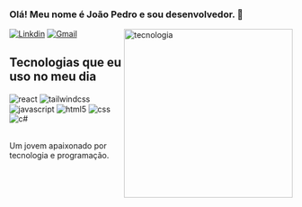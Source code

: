 ### Olá! Meu nome é João Pedro e sou desenvolvedor. 👋

   <div>
   <img alt="tecnologia" src="https://user-images.githubusercontent.com/63527881/219059621-3fc72f3f-ccab-4ad3-b570-2163d692a2a0.png" min-width="300px" max-width="300px" width="300px" align="right"/>
  </div>

[![Linkdin](https://img.shields.io/badge/LinkedIn-0077B5?style=for-the-badge&logo=linkedin&logoColor=white)](https://www.linkedin.com/in/joaopedroom)
[![Gmail](https://img.shields.io/badge/Gmail-D14836?style=for-the-badge&logo=gmail&logoColor=white)](mailto:joaopedromari28@gmail.com)


## Tecnologias que eu uso no meu dia

<div style= "display: inline_block">
  <img align = "center" alt="react" src="https://img.shields.io/badge/React-20232A?style=for-the-badge&logo=react&logoColor=61DAFB" />
   <img align = "center" alt="tailwindcss" src="https://img.shields.io/badge/Tailwind_CSS-38B2AC?style=for-the-badge&logo=tailwind-css&logoColor=white" />
  <img align = "center" alt="javascript" src="https://img.shields.io/badge/JavaScript-F7DF1E?style=for-the-badge&logo=javascript&logoColor=black" />
  <img align = "center" alt="html5" src="https://img.shields.io/badge/HTML5-E34F26?style=for-the-badge&logo=html5&logoColor=white" />
  <img align = "center" alt="css" src="https://img.shields.io/badge/CSS3-1572B6?style=for-the-badge&logo=css3&logoColor=white" />
  <img align = "center" alt="c#" src="https://img.shields.io/badge/C%23-239120?style=for-the-badge&logo=c-sharp&logoColor=white" />
</div></br>

 Um jovem apaixonado por tecnologia e programação.
